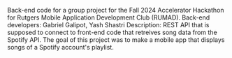 Back-end code for a group project for the Fall 2024 Accelerator Hackathon for Rutgers Mobile Application Development Club (RUMAD).
Back-end developers: Gabriel Galipot, Yash Shastri
Description: REST API that is supposed to connect to front-end code that retreives song data from the Spotify API. The goal of this project was to make a mobile app 
that displays songs of a Spotify account's playlist.
